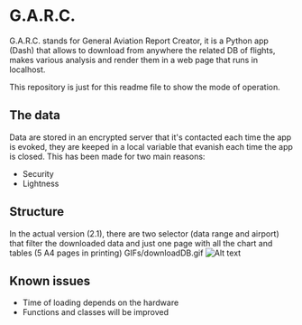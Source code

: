 # G.A.R.C.

G.A.R.C. stands for General Aviation Report Creator, it is a Python app (Dash) that allows to download from anywhere the related DB of flights, makes various analysis and render them in a web page that runs in localhost.

This repository is just for this readme file to show the mode of operation.

## The data
Data are stored in an encrypted server that it's contacted each time the app is evoked, they are keeped in a local variable that evanish each time the app is closed.
This has been made for two main reasons:
- Security
- Lightness

## Structure
In the actual version (2.1), there are two selector (data range and airport) that filter the downloaded data and just one page with all the chart and tables (5 A4 pages in printing)
GIFs/downloadDB.gif
![Alt text](https://github.com/MaurizioCarrara/GARC-Public-/blob/main/GIFs/downloadDB.gif)

## Known issues
- Time of loading depends on the hardware
- Functions and classes will be improved
